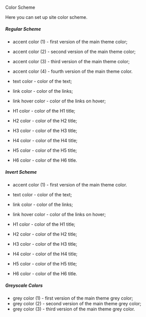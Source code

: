 Color Scheme

Here you can set up site color scheme.

##### Regular Scheme

* accent color \(1\) - first version of the main theme color;
* accent color \(2\) - second version of the main theme color;
* accent color \(3\) - third version of the main theme color;
* accent color \(4\) - fourth version of the main theme color.

* text color - color of the text;

* link color - color of the links;
* link hover color - color of the links on hover;

* H1 color - color of the H1 title;

* H2 color - color of the H2 title;
* H3 color - color of the H3 title;
* H4 color - color of the H4 title;
* H5 color - color of the H5 title;
* H6 color - color of the H6 title.

##### Invert Scheme

* accent color \(1\) - first version of the main theme color.

* text color - color of the text;

* link color - color of the links;
* link hover color - color of the links on hover;

* H1 color - color of the H1 title;

* H2 color - color of the H2 title;
* H3 color - color of the H3 title;
* H4 color - color of the H4 title;
* H5 color - color of the H5 title;
* H6 color - color of the H6 title.

##### Greyscale Colors

* grey color \(1\) - first version of the main theme grey color;
* grey color \(2\) - second version of the main theme grey color;
* grey color \(3\) - third version of the main theme grey color.




